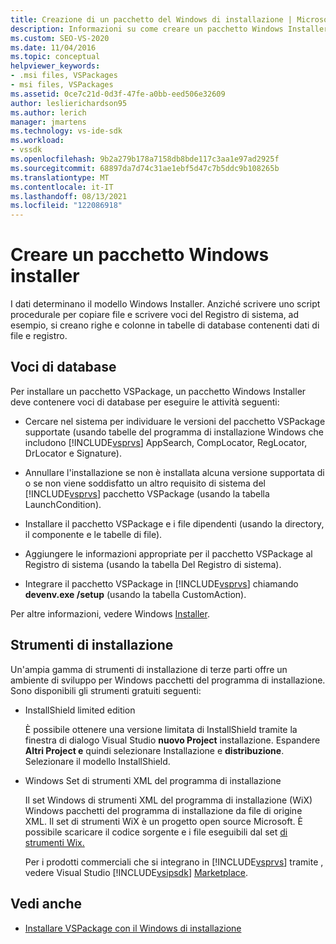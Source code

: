 ```yaml
---
title: Creazione di un pacchetto del Windows di installazione | Microsoft Docs
description: Informazioni su come creare un pacchetto Windows Installer per Visual Studio costituito da tabelle di database contenenti dati di file e registro.
ms.custom: SEO-VS-2020
ms.date: 11/04/2016
ms.topic: conceptual
helpviewer_keywords:
- .msi files, VSPackages
- msi files, VSPackages
ms.assetid: 0ce7c21d-0d3f-47fe-a0bb-eed506e32609
author: leslierichardson95
ms.author: lerich
manager: jmartens
ms.technology: vs-ide-sdk
ms.workload:
- vssdk
ms.openlocfilehash: 9b2a279b178a7158db8bde117c3aa1e97ad2925f
ms.sourcegitcommit: 68897da7d74c31ae1ebf5d47c7b5ddc9b108265b
ms.translationtype: MT
ms.contentlocale: it-IT
ms.lasthandoff: 08/13/2021
ms.locfileid: "122086918"
---
```

# <a name="author-a-windows-installer-package"></a>Creare un pacchetto Windows installer
I dati determinano il modello Windows Installer. Anziché scrivere uno script procedurale per copiare file e scrivere voci del Registro di sistema, ad esempio, si creano righe e colonne in tabelle di database contenenti dati di file e registro.

## <a name="database-entries"></a>Voci di database
Per installare un pacchetto VSPackage, un pacchetto Windows Installer deve contenere voci di database per eseguire le attività seguenti:

- Cercare nel sistema per individuare le versioni del pacchetto VSPackage supportate (usando tabelle del programma di installazione Windows che includono [!INCLUDE[vsprvs](../../code-quality/includes/vsprvs_md.md)] AppSearch, CompLocator, RegLocator, DrLocator e Signature).

- Annullare l'installazione se non è installata alcuna versione supportata di o se non viene soddisfatto un altro requisito di sistema del [!INCLUDE[vsprvs](../../code-quality/includes/vsprvs_md.md)] pacchetto VSPackage (usando la tabella LaunchCondition).

- Installare il pacchetto VSPackage e i file dipendenti (usando la directory, il componente e le tabelle di file).

- Aggiungere le informazioni appropriate per il pacchetto VSPackage al Registro di sistema (usando la tabella Del Registro di sistema).

- Integrare il pacchetto VSPackage in [!INCLUDE[vsprvs](../../code-quality/includes/vsprvs_md.md)] chiamando **devenv.exe /setup** (usando la tabella CustomAction).

Per altre informazioni, vedere Windows [Installer](/windows/desktop/Msi/windows-installer-portal).

## <a name="setup-tools"></a>Strumenti di installazione
Un'ampia gamma di strumenti di installazione di terze parti offre un ambiente di sviluppo per Windows pacchetti del programma di installazione. Sono disponibili gli strumenti gratuiti seguenti:

- InstallShield limited edition

   È possibile ottenere una versione limitata di InstallShield tramite la finestra di dialogo Visual Studio **nuovo Project** installazione. Espandere **Altri Project e** quindi selezionare Installazione e **distribuzione**. Selezionare il modello InstallShield.

- Windows Set di strumenti XML del programma di installazione

   Il set Windows di strumenti XML del programma di installazione (WiX) Windows pacchetti del programma di installazione da file di origine XML. Il set di strumenti WiX è un progetto open source Microsoft. È possibile scaricare il codice sorgente e i file eseguibili dal set [di strumenti Wix.](https://sourceforge.net/projects/wix/)

   Per i prodotti commerciali che si integrano in [!INCLUDE[vsprvs](../../code-quality/includes/vsprvs_md.md)] tramite , vedere Visual Studio [!INCLUDE[vsipsdk](../../extensibility/includes/vsipsdk_md.md)] [Marketplace](https://marketplace.visualstudio.com/).

## <a name="see-also"></a>Vedi anche
- [Installare VSPackage con il Windows di installazione](../../extensibility/internals/installing-vspackages-with-windows-installer.md)
